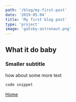 ```yaml
---
path: '/blog/my-first-post'
date: '2019-05-04'
title: 'My first blog post'
type: 'project'
image: 'gatsby-astronaut.png'
---
```


## What it do baby

### Smaller subtitle

how about some more text

```csharp
code snippet
```

[Home](/)
